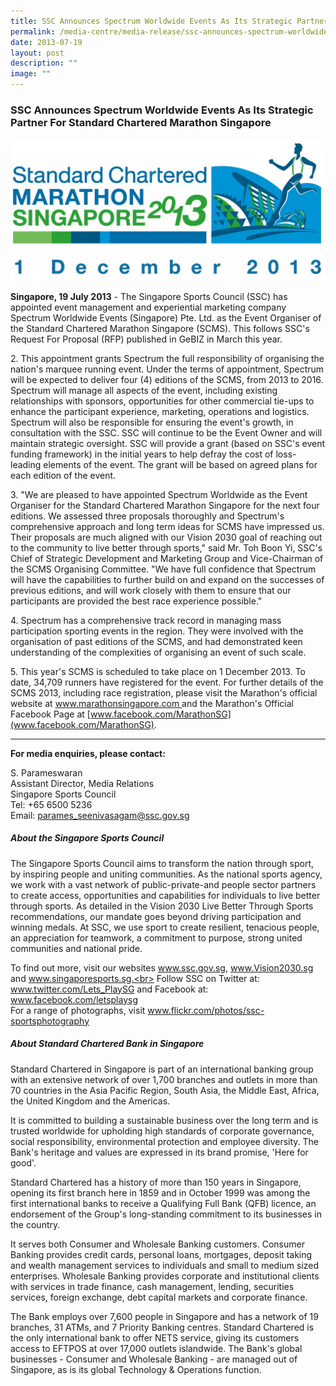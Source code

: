 ```yaml
---
title: SSC Announces Spectrum Worldwide Events As Its Strategic Partner
permalink: /media-centre/media-release/ssc-announces-spectrum-worldwide-events/
date: 2013-07-19
layout: post
description: ""
image: ""
---
```

### **SSC Announces Spectrum Worldwide Events As Its Strategic Partner For Standard Chartered Marathon Singapore**
![](/images/Media%20Centre/Media%20Release/2013/July/Standard%20Chartered%20Marathon%20Singapore%202013%20Logo.jpeg)

**Singapore, 19 July 2013** - The Singapore Sports Council (SSC) has appointed event management and experiential marketing company Spectrum Worldwide Events (Singapore) Pte. Ltd. as the Event Organiser of the Standard Chartered Marathon Singapore (SCMS). This follows SSC's Request For Proposal (RFP) published in GeBIZ in March this year.

2\. This appointment grants Spectrum the full responsibility of organising the nation's marquee running event. Under the terms of appointment, Spectrum will be expected to deliver four (4) editions of the SCMS, from 2013 to 2016. Spectrum will manage all aspects of the event, including existing relationships with sponsors, opportunities for other commercial tie-ups to enhance the participant experience, marketing, operations and logistics. Spectrum will also be responsible for ensuring the event's growth, in consultation with the SSC. SSC will continue to be the Event Owner and will maintain strategic oversight. SSC will provide a grant (based on SSC's event funding framework) in the initial years to help defray the cost of loss-leading elements of the event. The grant will be based on agreed plans for each edition of the event.

3\.  "We are pleased to have appointed Spectrum Worldwide as the Event Organiser for the Standard Chartered Marathon Singapore for the next four editions. We assessed three proposals thoroughly and Spectrum's comprehensive approach and long term ideas for SCMS have impressed us. Their proposals are much aligned with our Vision 2030 goal of reaching out to the community to live better through sports," said Mr. Toh Boon Yi, SSC's Chief of Strategic Development and Marketing Group and Vice-Chairman of the SCMS Organising Committee. "We have full confidence that Spectrum will have the capabilities to further build on and expand on the successes of previous editions, and will work closely with them to ensure that our participants are provided the best race experience possible."

4\. Spectrum has a comprehensive track record in managing mass participation sporting events in the region. They were involved with the organisation of past editions of the SCMS, and had demonstrated keen understanding of the complexities of organising an event of such scale.

5\. This year's SCMS is scheduled to take place on 1 December 2013. To date, 34,709 runners have registered for the event. For further details of the SCMS 2013, including race registration, please visit the Marathon's official website at [www.marathonsingapore.com ](www.marathonsingapore.com )and the Marathon's Official Facebook Page at [www.facebook.com/MarathonSG](www.facebook.com/MarathonSG).

---

**For media enquiries, please contact:**

S. Parameswaran
<br>Assistant Director, Media Relations
<br>Singapore Sports Council
<br>Tel: +65 6500 5236
<br>Email: [parames_seenivasagam@ssc.gov.sg](mailto:parames_seenivasagam@ssc.gov.sg)

##### **About the Singapore Sports Council**
The Singapore Sports Council aims to transform the nation through sport, by inspiring people and uniting communities. As the national sports agency, we work with a vast network of public-private-and people sector partners to create access, opportunities and capabilities for individuals to live better through sports. As detailed in the Vision 2030 Live Better Through Sports recommendations, our mandate goes beyond driving participation and winning medals. At SSC, we use sport to create resilient, tenacious people, an appreciation for teamwork, a commitment to purpose, strong united communities and national pride.

To find out more, visit our websites www.ssc.gov.sg, www.Vision2030.sg and www.singaporesports.sg.<br>
Follow SSC on Twitter at: www.twitter.com/Lets_PlaySG and Facebook at: www.facebook.com/letsplaysg<br>
For a range of photographs, visit www.flickr.com/photos/ssc-sportsphotography

##### **About Standard Chartered Bank in Singapore**
Standard Chartered in Singapore is part of an international banking group with an extensive network of over 1,700 branches and outlets in more than 70 countries in the Asia Pacific Region, South Asia, the Middle East, Africa, the United Kingdom and the Americas.

It is committed to building a sustainable business over the long term and is trusted worldwide for upholding high standards of corporate governance, social responsibility, environmental protection and employee diversity. The Bank's heritage and values are expressed in its brand promise, 'Here for good'.

Standard Chartered has a history of more than 150 years in Singapore, opening its first branch here in 1859 and in October 1999 was among the first international banks to receive a Qualifying Full Bank (QFB) licence, an endorsement of the Group's long-standing commitment to its businesses in the country.

It serves both Consumer and Wholesale Banking customers. Consumer Banking provides credit cards, personal loans, mortgages, deposit taking and wealth management services to individuals and small to medium sized enterprises. Wholesale Banking provides corporate and institutional clients with services in trade finance, cash management, lending, securities services, foreign exchange, debt capital markets and corporate finance.

The Bank employs over 7,600 people in Singapore and has a network of 19 branches, 31 ATMs, and 7 Priority Banking centres. Standard Chartered is the only international bank to offer NETS service, giving its customers access to EFTPOS at over 17,000 outlets islandwide. The Bank's global businesses - Consumer and Wholesale Banking - are managed out of Singapore, as is its global Technology & Operations function.